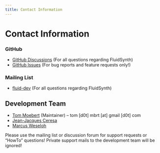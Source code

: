 ```yaml
---
title: Contact Information
---
```


# Contact Information

### GitHub
- [GitHub Discussions](https://github.com/FluidSynth/fluidsynth/discussions) (For all questions regarding FluidSynth)
- [GitHub Issues](https://github.com/FluidSynth/fluidsynth/issues) (For bug reports and feature requests only!)

### Mailing List
- [fluid-dev](http://lists.nongnu.org/mailman/listinfo/fluid-dev) (For all questions regarding FluidSynth)

## Development Team
- [Tom Moebert](https://github.com/derselbst) (Maintainer) – tom [d0t] mbrt [at] gmail [d0t] com
- [Jean-Jacques Ceresa](https://github.com/jjceresa)
- [Marcus Weseloh](https://github.com/mawe42)

Please use the mailing list or discussion forum for support requests or “HowTo” questions!
Private support mails to the development team will be ignored!
